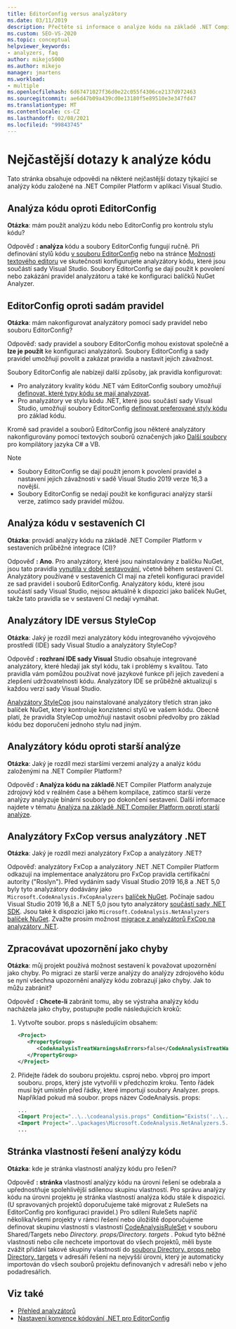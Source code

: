 ```yaml
---
title: EditorConfig versus analyzátory
ms.date: 03/11/2019
description: Přečtěte si informace o analýze kódu na základě .NET Compiler Platform v aplikaci Visual Studio. Přečtěte si odpovědi na otázky týkající se souborů EditorConfig, sad pravidel a dalších témat.
ms.custom: SEO-VS-2020
ms.topic: conceptual
helpviewer_keywords:
- analyzers, faq
author: mikejo5000
ms.author: mikejo
manager: jmartens
ms.workload:
- multiple
ms.openlocfilehash: 6d67471027f36d0e22c055f4306ce2137d972463
ms.sourcegitcommit: ae6d47b09a439cd0e13180f5e89510e3e347fd47
ms.translationtype: MT
ms.contentlocale: cs-CZ
ms.lasthandoff: 02/08/2021
ms.locfileid: "99843745"
---
```

# <a name="code-analysis-faq"></a>Nejčastější dotazy k analýze kódu

Tato stránka obsahuje odpovědi na některé nejčastější dotazy týkající se analýzy kódu založené na .NET Compiler Platform v aplikaci Visual Studio.

## <a name="code-analysis-versus-editorconfig"></a>Analýza kódu oproti EditorConfig

**Otázka**: mám použít analýzu kódu nebo EditorConfig pro kontrolu stylu kódu?

Odpověď **: analýza** kódu a soubory EditorConfig fungují ručně. Při definování stylů kódu [v souboru EditorConfig](/dotnet/fundamentals/code-analysis/code-style-rule-options) nebo na stránce [Možnosti textového editoru](../ide/code-styles-and-code-cleanup.md) ve skutečnosti konfigurujete analyzátory kódu, které jsou součástí sady Visual Studio. Soubory EditorConfig se dají použít k povolení nebo zakázání pravidel analyzátoru a také ke konfiguraci balíčků NuGet Analyzer.

## <a name="editorconfig-versus-rule-sets"></a>EditorConfig oproti sadám pravidel

**Otázka**: mám nakonfigurovat analyzátory pomocí sady pravidel nebo souboru EditorConfig?

Odpověď: sady pravidel a soubory EditorConfig mohou existovat společně a **lze je použít** ke konfiguraci analyzátorů. Soubory EditorConfig a sady pravidel umožňují povolit a zakázat pravidla a nastavit jejich závažnost.

Soubory EditorConfig ale nabízejí další způsoby, jak pravidla konfigurovat:

- Pro analyzátory kvality kódu .NET vám EditorConfig soubory umožňují [definovat, které typy kódu se mají analyzovat](/dotnet/fundamentals/code-analysis/code-quality-rule-options).
- Pro analyzátory ve stylu kódu .NET, které jsou součástí sady Visual Studio, umožňují soubory EditorConfig [definovat preferované styly kódu](/dotnet/fundamentals/code-analysis/code-style-rule-options) pro základ kódu.

Kromě sad pravidel a souborů EditorConfig jsou některé analyzátory nakonfigurovány pomocí textových souborů označených jako [Další soubory](../ide/build-actions.md#build-action-values) pro kompilátory jazyka C# a VB.

> [!NOTE]
> - Soubory EditorConfig se dají použít jenom k povolení pravidel a nastavení jejich závažnosti v sadě Visual Studio 2019 verze 16,3 a novější.
> - Soubory EditorConfig se nedají použít ke konfiguraci analýzy starší verze, zatímco sady pravidel můžou.

## <a name="code-analysis-in-ci-builds"></a>Analýza kódu v sestaveních CI

**Otázka**: provádí analýzy kódu na základě .NET Compiler Platform v sestaveních průběžné integrace (CI)?

Odpověď **: Ano**. Pro analyzátory, které jsou nainstalovány z balíčku NuGet, jsou tato pravidla [vynutila v době sestavování](roslyn-analyzers-overview.md#build-errors), včetně během sestavení CI. Analyzátory používané v sestaveních CI mají na zřeteli konfiguraci pravidel ze sad pravidel i souborů EditorConfig. Analyzátory kódu, které jsou součástí sady Visual Studio, nejsou aktuálně k dispozici jako balíček NuGet, takže tato pravidla se v sestavení CI nedají vymáhat.

## <a name="ide-analyzers-versus-stylecop"></a>Analyzátory IDE versus StyleCop

**Otázka**: Jaký je rozdíl mezi analyzátory kódu integrovaného vývojového prostředí (IDE) sady Visual Studio a analyzátory StyleCop?

Odpověď **: rozhraní IDE sady Visual** Studio obsahuje integrované analyzátory, které hledají jak styl kódu, tak i problémy s kvalitou. Tato pravidla vám pomůžou používat nové jazykové funkce při jejich zavedení a zlepšení udržovatelnosti kódu. Analyzátory IDE se průběžně aktualizují s každou verzí sady Visual Studio.

[Analyzátory StyleCop](https://github.com/DotNetAnalyzers/StyleCopAnalyzers) jsou nainstalované analyzátory třetích stran jako balíček NuGet, který kontroluje konzistenci stylů ve vašem kódu. Obecně platí, že pravidla StyleCop umožňují nastavit osobní předvolby pro základ kódu bez doporučení jednoho stylu nad jiným.

## <a name="code-analyzers-versus-legacy-analysis"></a>Analyzátory kódu oproti starší analýze

**Otázka**: Jaký je rozdíl mezi staršími verzemi analýzy a analýz kódu založenými na .NET Compiler Platform?

Odpověď **: Analýza kódu na základě**.NET Compiler Platform analyzuje zdrojový kód v reálném čase a během kompilace, zatímco starší verze analýzy analyzuje binární soubory po dokončení sestavení. Další informace najdete v tématu [Analýza na základě .NET Compiler Platform oproti starší analýze](../code-quality/net-analyzers-faq.md#whats-the-difference-between-legacy-fxcop-and-net-analyzers).

## <a name="fxcop-analyzers-versus-net-analyzers"></a>Analyzátory FxCop versus analyzátory .NET

**Otázka**: Jaký je rozdíl mezi analyzátory FxCop a analyzátory .NET?

Odpověď: analyzátory FxCop a analyzátory .NET .NET Compiler Platform odkazují na implementace analyzátoru pro FxCop pravidla certifikační autority ("Roslyn"). Před vydáním sady Visual Studio 2019 16,8 a .NET 5,0 byly tyto analyzátory dodávány jako `Microsoft.CodeAnalysis.FxCopAnalyzers` [balíček NuGet](https://www.nuget.org/packages/Microsoft.CodeAnalysis.FxCopAnalyzers). Počínaje sadou Visual Studio 2019 16,8 a .NET 5,0 jsou tyto analyzátory [součástí sady .NET SDK](/dotnet/fundamentals/code-analysis/overview). Jsou také k dispozici jako `Microsoft.CodeAnalysis.NetAnalyzers` [balíček NuGet](https://www.nuget.org/packages/Microsoft.CodeAnalysis.NetAnalyzers). Zvažte prosím možnost [migrace z analyzátorů FxCop na analyzátory .NET](migrate-from-fxcop-analyzers-to-net-analyzers.md).

## <a name="treat-warnings-as-errors"></a>Zpracovávat upozornění jako chyby

**Otázka**: můj projekt používá možnost sestavení k považovat upozornění jako chyby. Po migraci ze starší verze analýzy do analýzy zdrojového kódu se nyní všechna upozornění analýzy kódu zobrazují jako chyby. Jak to můžu zabránit?

Odpověď **: Chcete-li** zabránit tomu, aby se výstraha analýzy kódu nacházela jako chyby, postupujte podle následujících kroků:

  1. Vytvořte soubor. props s následujícím obsahem:

     ```xml
     <Project>
        <PropertyGroup>
           <CodeAnalysisTreatWarningsAsErrors>false</CodeAnalysisTreatWarningsAsErrors>
        </PropertyGroup>
     </Project>
     ```

  2. Přidejte řádek do souboru projektu. csproj nebo. vbproj pro import souboru. props, který jste vytvořili v předchozím kroku. Tento řádek musí být umístěn před řádky, které importují soubory Analyzer. props. Například pokud má soubor. props název CodeAnalysis. props:

     ```xml
     ...
     <Import Project="..\..\codeanalysis.props" Condition="Exists('..\..\codeanalysis.props')" />
     <Import Project="..\packages\Microsoft.CodeAnalysis.NetAnalyzers.5.0.0\build\Microsoft.CodeAnalysis.NetAnalyzers.props" Condition="Exists('..\packages\Microsoft.CodeAnalysis.NetAnalyzers.5.0.0\build\Microsoft.CodeAnalysis.NetAnalyzers.props')" />
     ...
     ```

## <a name="code-analysis-solution-property-page"></a>Stránka vlastností řešení analýzy kódu

**Otázka**: kde je stránka vlastností analýzy kódu pro řešení?

Odpověď **: stránka** vlastností analýzy kódu na úrovni řešení se odebrala a upřednostňuje spolehlivější sdílenou skupinu vlastností. Pro správu analýzy kódu na úrovni projektu je stránka vlastností analýza kódu stále k dispozici. (U spravovaných projektů doporučujeme také migrovat z RuleSets na EditorConfig pro konfiguraci pravidel.)  Pro sdílení RuleSets napříč několika/všemi projekty v rámci řešení nebo úložiště doporučujeme definovat skupinu vlastností s vlastností [CodeAnalysisRuleSet](../code-quality/using-rule-sets-to-group-code-analysis-rules.md#specify-a-rule-set-for-a-project) v souboru Shared/Targets nebo *Directory. props/Directory. targets* . Pokud tyto běžné vlastnosti nebo cíle nechcete importovat do všech projektů, měli byste zvážit přidání takové skupiny vlastností do [souboru Directory. props nebo Directory. targets](../msbuild/customize-your-build.md) v adresáři řešení na nejvyšší úrovni, který je automaticky importován do všech souborů projektu definovaných v adresáři nebo v jeho podadresářích.

## <a name="see-also"></a>Viz také

- [Přehled analyzátorů](roslyn-analyzers-overview.md)
- [Nastavení konvence kódování .NET pro EditorConfig](/dotnet/fundamentals/code-analysis/code-style-rule-options)